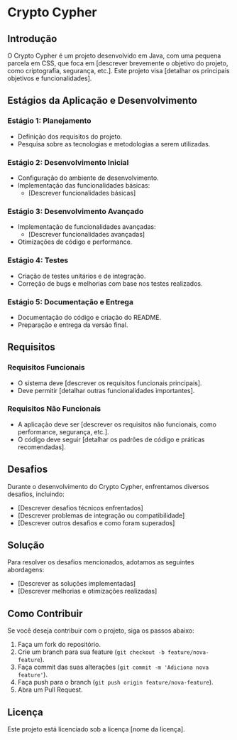 # Crypto Cypher

## Introdução

O Crypto Cypher é um projeto desenvolvido em Java, com uma pequena parcela em CSS, que foca em [descrever brevemente o objetivo do projeto, como criptografia, segurança, etc.]. Este projeto visa [detalhar os principais objetivos e funcionalidades].

## Estágios da Aplicação e Desenvolvimento

### Estágio 1: Planejamento

- Definição dos requisitos do projeto.
- Pesquisa sobre as tecnologias e metodologias a serem utilizadas.

### Estágio 2: Desenvolvimento Inicial

- Configuração do ambiente de desenvolvimento.
- Implementação das funcionalidades básicas:
  - [Descrever funcionalidades básicas]

### Estágio 3: Desenvolvimento Avançado

- Implementação de funcionalidades avançadas:
  - [Descrever funcionalidades avançadas]
- Otimizações de código e performance.

### Estágio 4: Testes

- Criação de testes unitários e de integração.
- Correção de bugs e melhorias com base nos testes realizados.

### Estágio 5: Documentação e Entrega

- Documentação do código e criação do README.
- Preparação e entrega da versão final.

## Requisitos

### Requisitos Funcionais

- O sistema deve [descrever os requisitos funcionais principais].
- Deve permitir [detalhar outras funcionalidades importantes].

### Requisitos Não Funcionais

- A aplicação deve ser [descrever os requisitos não funcionais, como performance, segurança, etc.].
- O código deve seguir [detalhar os padrões de código e práticas recomendadas].

## Desafios

Durante o desenvolvimento do Crypto Cypher, enfrentamos diversos desafios, incluindo:

- [Descrever desafios técnicos enfrentados]
- [Descrever problemas de integração ou compatibilidade]
- [Descrever outros desafios e como foram superados]

## Solução

Para resolver os desafios mencionados, adotamos as seguintes abordagens:

- [Descrever as soluções implementadas]
- [Descrever melhorias e otimizações realizadas]

## Como Contribuir

Se você deseja contribuir com o projeto, siga os passos abaixo:

1. Faça um fork do repositório.
2. Crie um branch para sua feature (`git checkout -b feature/nova-feature`).
3. Faça commit das suas alterações (`git commit -m 'Adiciona nova feature'`).
4. Faça push para o branch (`git push origin feature/nova-feature`).
5. Abra um Pull Request.

## Licença

Este projeto está licenciado sob a licença [nome da licença].
